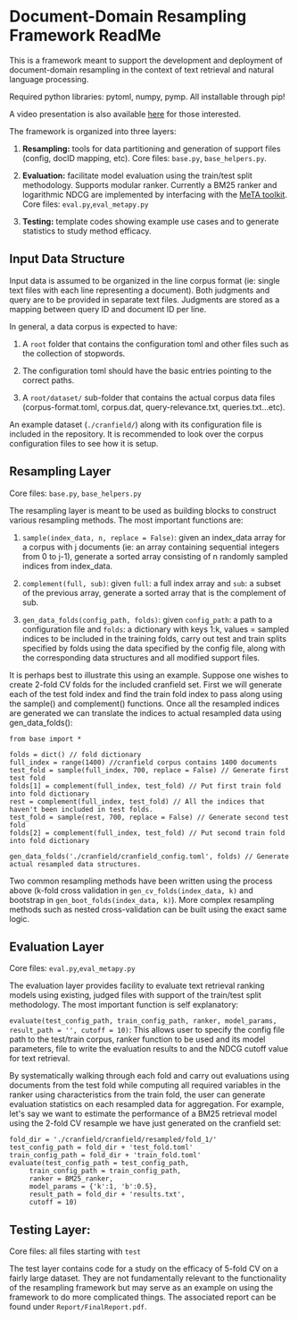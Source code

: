 # Document-Domain Resampling Framework ReadMe

This is a framework meant to support the development and deployment of document-domain resampling in the context of text retrieval and natural language processing.

Required python libraries: pytoml, numpy, pymp. All installable through pip!

A video presentation is also available [here](https://www.youtube.com/watch?v=MfIvKtaTc-k&feature=youtu.be) for those interested.

The framework is organized into three layers:

1. **Resampling:** tools for data partitioning and generation of support files (config, docID mapping, etc). Core files: `base.py`, `base_helpers.py`.

2. **Evaluation:** facilitate model evaluation using the train/test split methodology. Supports modular ranker. Currently a BM25 ranker and logarithmic NDCG are implemented by interfacing with the [MeTA toolkit](https://meta-toolkit.org/). Core files: `eval.py`,`eval_metapy.py`

3. **Testing:** template codes showing example use cases and to generate statistics to study method efficacy.

## Input Data Structure

Input data is assumed to be organized in the line corpus format (ie: single text files with each line representing a document). Both judgments and query are to be provided in separate text files. Judgments are stored as a mapping between query ID and document ID per line. 

In general, a data corpus is expected to have:
 
 1. A `root` folder that contains the configuration toml and other files such as the collection of stopwords.
 
 2. The configuration toml should have the basic entries pointing to the correct paths.
  
 3. A `root/dataset/` sub-folder that contains the actual corpus data files (corpus-format.toml, corpus.dat, query-relevance.txt, queries.txt...etc). 
 
An example dataset (`./cranfield/`) along with its configuration file is included in the repository. It is recommended to look over the corpus configuration files to see how it is setup.

## Resampling Layer

Core files: `base.py`, `base_helpers.py`

The resampling layer is meant to be used as building blocks to construct various resampling methods. The most important functions are:

1. `sample(index_data, n, replace = False)`: given an index_data array for a corpus with j documents (ie: an array containing sequential integers from 0 to j-1), generate a sorted array consisting of n randomly sampled indices from index_data.

2. `complement(full, sub)`: given `full`: a full index array and `sub`: a subset of the previous array, generate a sorted array that is the complement of sub.

2. `gen_data_folds(config_path, folds)`: given `config_path`: a path to a configuration file and `folds`: a dictionary with keys 1:k, values = sampled indices to be included in the training folds, carry out test and train splits specified by folds using the data specified by the config file, along with the corresponding data structures and all modified support files.

It is perhaps best to illustrate this using an example. Suppose one wishes to create 2-fold CV folds for the included cranfield set. First we will generate each of the test fold index and find the train fold index to pass along using the sample() and complement() functions. Once all the resampled indices are generated we can translate the indices to actual resampled data using gen_data_folds():
    
    from base import *
    
    folds = dict() // fold dictionary
    full_index = range(1400) //cranfield corpus contains 1400 documents
    test_fold = sample(full_index, 700, replace = False) // Generate first test fold
    folds[1] = complement(full_index, test_fold) // Put first train fold into fold dictionary
    rest = complement(full_index, test_fold) // All the indices that haven't been included in test folds.
    test_fold = sample(rest, 700, replace = False) // Generate second test fold
    folds[2] = complement(full_index, test_fold) // Put second train fold into fold dictionary
    
    gen_data_folds('./cranfield/cranfield_config.toml', folds) // Generate actual resampled data structures.

Two common resampling methods have been written using the process above (k-fold cross validation in `gen_cv_folds(index_data, k)` and bootstrap in `gen_boot_folds(index_data, k)`). More complex resampling methods such as nested cross-validation can be built using the exact same logic.

## Evaluation Layer

Core files: `eval.py`,`eval_metapy.py`

The evaluation layer provides facility to evaluate text retrieval ranking models using existing, judged files with support of the train/test split methodology. The most important function is self explanatory:

`evaluate(test_config_path, train_config_path, ranker, model_params, result_path = '', cutoff = 10)`: This allows user to specify the config file path to the test/train corpus, ranker function to be used and its model parameters, file to write the evaluation results to and the NDCG cutoff value for text retrieval. 

By systematically walking through each fold and carry out evaluations using documents from the test fold while computing all required variables in the ranker using characteristics from the train fold, the user can generate evaluation statistics on each resampled data for aggregation. For example, let's say we want to estimate the performance of a BM25 retrieval model using the 2-fold CV resample we have just generated on the cranfield set:

    fold_dir = './cranfield/cranfield/resampled/fold_1/'
    test_config_path = fold_dir + 'test_fold.toml'
    train_config_path = fold_dir + 'train_fold.toml' 
    evaluate(test_config_path = test_config_path,
         train_config_path = train_config_path,
         ranker = BM25_ranker,
         model_params = {'k':1, 'b':0.5},
         result_path = fold_dir + 'results.txt',
         cutoff = 10)

## Testing Layer:

Core files: all files starting with `test`

The test layer contains code for a study on the efficacy of 5-fold CV on a fairly large dataset. They are not fundamentally relevant to the functionality of the resampling framework but may serve as an example on using the framework to do more complicated things. The associated report can be found under `Report/FinalReport.pdf`.  